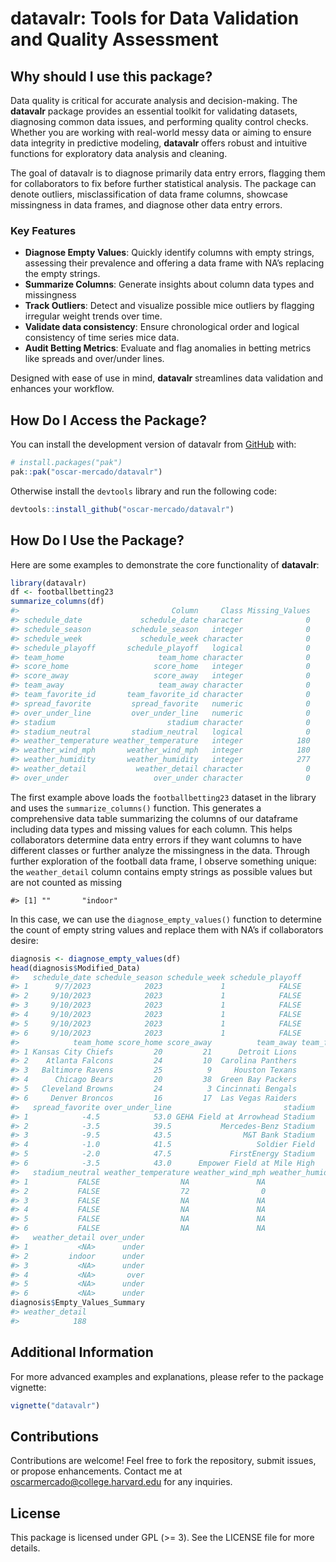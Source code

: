 
<!-- README.md is generated from README.Rmd. Please edit that file -->

# datavalr: Tools for Data Validation and Quality Assessment

## Why should I use this package?

Data quality is critical for accurate analysis and decision-making. The
**datavalr** package provides an essential toolkit for validating
datasets, diagnosing common data issues, and performing quality control
checks. Whether you are working with real-world messy data or aiming to
ensure data integrity in predictive modeling, **datavalr** offers robust
and intuitive functions for exploratory data analysis and cleaning.

The goal of datavalr is to diagnose primarily data entry errors,
flagging them for collaborators to fix before further statistical
analysis. The package can denote outliers, misclassification of data
frame columns, showcase missingness in data frames, and diagnose other
data entry errors.

### Key Features

- **Diagnose Empty Values**: Quickly identify columns with empty
  strings, assessing their prevalence and offering a data frame with
  NA’s replacing the empty strings.
- **Summarize Columns**: Generate insights about column data types and
  missingness
- **Track Outliers**: Detect and visualize possible mice outliers by
  flagging irregular weight trends over time.
- **Validate data consistency**: Ensure chronological order and logical
  consistency of time series mice data.
- **Audit Betting Metrics**: Evaluate and flag anomalies in betting
  metrics like spreads and over/under lines.

Designed with ease of use in mind, **datavalr** streamlines data
validation and enhances your workflow.

## How Do I Access the Package?

You can install the development version of datavalr from
[GitHub](https://github.com/oscar-mercado/datavalr) with:

``` r
# install.packages("pak")
pak::pak("oscar-mercado/datavalr")
```

Otherwise install the `devtools` library and run the following code:

``` r
devtools::install_github("oscar-mercado/datavalr")
```

## How Do I Use the Package?

Here are some examples to demonstrate the core functionality of
**datavalr**:

``` r
library(datavalr)
df <- footballbetting23
summarize_columns(df)
#>                                  Column     Class Missing_Values
#> schedule_date             schedule_date character              0
#> schedule_season         schedule_season   integer              0
#> schedule_week             schedule_week character              0
#> schedule_playoff       schedule_playoff   logical              0
#> team_home                     team_home character              0
#> score_home                   score_home   integer              0
#> score_away                   score_away   integer              0
#> team_away                     team_away character              0
#> team_favorite_id       team_favorite_id character              0
#> spread_favorite         spread_favorite   numeric              0
#> over_under_line         over_under_line   numeric              0
#> stadium                         stadium character              0
#> stadium_neutral         stadium_neutral   logical              0
#> weather_temperature weather_temperature   integer            180
#> weather_wind_mph       weather_wind_mph   integer            180
#> weather_humidity       weather_humidity   integer            277
#> weather_detail           weather_detail character              0
#> over_under                   over_under character              0
```

The first example above loads the `footballbetting23` dataset in the
library and uses the `summarize_columns()` function. This generates a
comprehensive data table summarizing the columns of our dataframe
including data types and missing values for each column. This helps
collaborators determine data entry errors if they want columns to have
different classes or further analyze the missingness in the data.
Through further exploration of the football data frame, I observe
something unique: the `weather_detail` column contains empty strings as
possible values but are not counted as missing

    #> [1] ""       "indoor"

In this case, we can use the `diagnose_empty_values()` function to
determine the count of empty string values and replace them with NA’s if
collaborators desire:

``` r
diagnosis <- diagnose_empty_values(df)
head(diagnosis$Modified_Data)
#>   schedule_date schedule_season schedule_week schedule_playoff
#> 1      9/7/2023            2023             1            FALSE
#> 2     9/10/2023            2023             1            FALSE
#> 3     9/10/2023            2023             1            FALSE
#> 4     9/10/2023            2023             1            FALSE
#> 5     9/10/2023            2023             1            FALSE
#> 6     9/10/2023            2023             1            FALSE
#>            team_home score_home score_away          team_away team_favorite_id
#> 1 Kansas City Chiefs         20         21      Detroit Lions               KC
#> 2    Atlanta Falcons         24         10  Carolina Panthers              ATL
#> 3   Baltimore Ravens         25          9     Houston Texans              BAL
#> 4      Chicago Bears         20         38  Green Bay Packers              CHI
#> 5   Cleveland Browns         24          3 Cincinnati Bengals              CIN
#> 6     Denver Broncos         16         17  Las Vegas Raiders              DEN
#>   spread_favorite over_under_line                         stadium
#> 1            -4.5            53.0 GEHA Field at Arrowhead Stadium
#> 2            -3.5            39.5           Mercedes-Benz Stadium
#> 3            -9.5            43.5                M&T Bank Stadium
#> 4            -1.0            41.5                   Soldier Field
#> 5            -2.0            47.5             FirstEnergy Stadium
#> 6            -3.5            43.0      Empower Field at Mile High
#>   stadium_neutral weather_temperature weather_wind_mph weather_humidity
#> 1           FALSE                  NA               NA               NA
#> 2           FALSE                  72                0               NA
#> 3           FALSE                  NA               NA               NA
#> 4           FALSE                  NA               NA               NA
#> 5           FALSE                  NA               NA               NA
#> 6           FALSE                  NA               NA               NA
#>   weather_detail over_under
#> 1           <NA>      under
#> 2         indoor      under
#> 3           <NA>      under
#> 4           <NA>       over
#> 5           <NA>      under
#> 6           <NA>      under
diagnosis$Empty_Values_Summary
#> weather_detail 
#>            188
```

## Additional Information

For more advanced examples and explanations, please refer to the package
vignette:

``` r
vignette("datavalr")
```

## Contributions

Contributions are welcome! Feel free to fork the repository, submit
issues, or propose enhancements. Contact me at
<oscarmercado@college.harvard.edu> for any inquiries.

## License

This package is licensed under GPL (\>= 3). See the LICENSE file for
more details.
